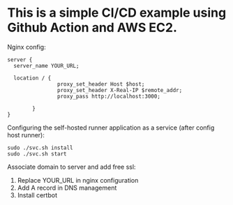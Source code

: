 This is a simple CI/CD example using Github Action and AWS EC2.
===============

Nginx config:

    server {
      server_name YOUR_URL;
    
      location / {
                    proxy_set_header Host $host;
                    proxy_set_header X-Real-IP $remote_addr;
                    proxy_pass http://localhost:3000;
    
            }
    }

Configuring the self-hosted runner application as a service (after config host runner):

    sudo ./svc.sh install
    sudo ./svc.sh start

Associate domain to server and add free ssl:

1. Replace YOUR_URL in nginx configuration
2. Add A record in DNS management
3. Install certbot
